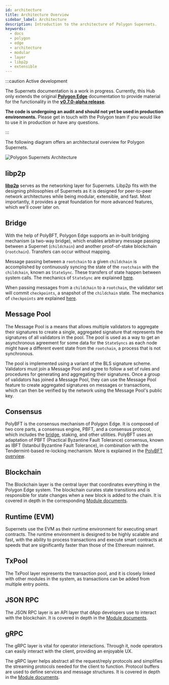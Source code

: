 ```yaml
---
id: architecture
title: Architecture Overview
sidebar_label: Architecture
description: Introduction to the architecture of Polygon Supernets.
keywords:
  - docs
  - polygon
  - edge
  - architecture
  - modular
  - layer
  - libp2p
  - extensible
---
```


:::caution Active development

The Supernets documentation is a work in progress. Currently, this Hub only extends
the original **[<ins>Polygon Edge</ins>](/edge/overview.md)** documentation to provide material for
the functionality in the
**[<ins>v0.7.0-alpha release</ins>](https://github.com/0xPolygon/polygon-edge/releases/tag/v0.7.0-alpha1)**.

**The code is undergoing an audit and should not yet be used in production environments.**
Please get in touch with the Polygon team if you would like to use it in production or have any questions.

:::

The following diagram offers an architectural overview for Polygon Supernets.

![Polygon Supernets Architecture](/img/supernets/architecture.png)

## libp2p

**[libp2p](https://libp2p.io/)** serves as the networking layer for Supernets.
Libp2p fits with the designing philosophies of Supernets as it is designed for
peer-to-peer network architectures while being modular, extensible, and fast. Most
importantly, it provides a great foundation for more advanced features, which we'll
cover later on.

## Bridge

With the help of PolyBFT, Polygon Edge supports an in-built bridging mechanism
(a two-way bridge), which enables arbitrary message passing between
a Supernet (`childchain`) and another proof-of-stake blockchain (`rootchain`). Transfers can
occur without mapping.

Message passing between a `rootchain` to a given `childchain` is
accomplished by continuously syncing the state of the `rootchain` with the `childchain`, known
as `StateSync`. These transfers of state happen between system calls. The mechanics of `StateSync`
are explained [here](bridge/statesync.md).

When passing messages from a `childchain` to a `rootchain`, the validator set will commit
`checkpoints`, a snapshot of the `childchain` state. The mechanics of `checkpoints` are explained
[here](bridge/checkpoint.md).

## Message Pool

The Message Pool is a means that allows multiple validators to aggregate their signatures
to create a single, aggregated signature that represents the signatures of all validators in
the pool. The pool is used as a way to get an asynchronous agreement for some data for the
`StateSyncs` as each node might have a different event state from the `rootchain`, a process
that is not synchronous.

The pool is implemented using a variant of the BLS signature scheme. Validators must join
a Message Pool and agree to follow a set of rules and procedures for generating and aggregating
their signatures. Once a group of validators has joined a Message Pool, they can use the Message
Pool feature to create aggregated signatures on messages or transactions, which can then be
verified by the network using the Message Pool's public key.

## Consensus

PolyBFT is the consensus mechanism of Polygon Edge. It is composed of two
core parts, a consensus engine, PBFT, and a consensus protocol, which includes the
[bridge](#bridge), staking, and other utilities. PolyBFT uses an adaptation of
PBFT (Practical Byzantine Fault Tolerance) consensus, known as IBFT (Istanbul Byzantine
Fault Tolerance), in combination with the Tendermint-based re-locking mechanism. More is
explained in the [PolyBFT overview](polybft.md).

## Blockchain

The Blockchain layer is the central layer that coordinates everything in the Polygon Edge
system. The blockchain curates state transitions and is responsible for state changes when
a new block is added to the chain. It is covered in depth in the corresponding
[Module documents](../edge/architecture/modules/state.md).

## Runtime (EVM)

Supernets use the EVM as their runtime environment for executing smart contracts.
The runtime environment is designed to be highly scalable and fast, with the ability
to process transactions and execute smart contracts at speeds that are significantly
faster than those of the Ethereum mainnet.

## TxPool

The TxPool layer represents the transaction pool, and it is closely linked with other modules
in the system, as transactions can be added from multiple entry points.

## JSON RPC

The JSON RPC layer is an API layer that dApp developers use to interact with the blockchain.
It is covered in depth in the [Module documents](/edge/architecture/modules/json-rpc.md).

## gRPC

The gRPC layer is vital for operator interactions. Through it, node operators can
easily interact with the client, providing an enjoyable UX.

The gRPC layer helps abstract all the request/reply protocols and simplifies the streaming
protocols needed for the client to function. Protocol buffers are used to define services
and message structures. It is covered in depth in the
[Module documents](/edge/architecture/modules/networking.md).
